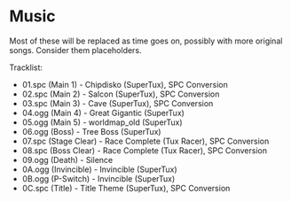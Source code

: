 # Music
Most of these will be replaced as time goes on, possibly with more original songs. Consider them placeholders.

Tracklist:
* 01.spc (Main 1) - Chipdisko (SuperTux), SPC Conversion
* 02.spc (Main 2) - Salcon (SuperTux), SPC Conversion
* 03.spc (Main 3) - Cave (SuperTux), SPC Conversion
* 04.ogg (Main 4) - Great Gigantic (SuperTux)
* 05.ogg (Main 5) - worldmap_old (SuperTux)
* 06.ogg (Boss) - Tree Boss (SuperTux)
* 07.spc (Stage Clear) - Race Complete (Tux Racer), SPC Conversion
* 08.spc (Boss Clear) - Race Complete (Tux Racer), SPC Conversion
* 09.ogg (Death) - Silence
* 0A.ogg (Invincible) - Invincible (SuperTux)
* 0B.ogg (P-Switch) - Invincible (SuperTux)
* 0C.spc (Title) - Title Theme (SuperTux), SPC Conversion